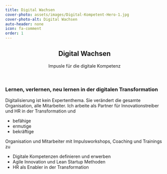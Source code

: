```yaml
---
title: Digital Wachsen
cover-photo: assets/images/Digital-Kompetent-Hero-1.jpg
cover-photo-alt: Digital Wachsen
auto-header: none
icon: fa-comment
order: 1
---
```

<header>
  <h2>Digital Wachsen</h2>
  <p>Impusle für die digitale Kompetenz</p>
</header>

### Lernen, verlernen, neu lernen in der digitalen Transformation

Digitalisierung ist kein Expertenthema. Sie verändert die gesamte Organisation, alle Mitarbeiter.
Ich arbeite als Partner für Innovationstreiber und HR in der Transformation und

- befähige
- ermutige
- bekräftige

Organisation und Mitarbeiter mit Impulsworkshops, Coaching und Trainings zu

- Digitale Kompetenzen definieren und erwerben
- Agile Innovation und Lean Startup Methoden
- HR als Enabler in der Transformation
